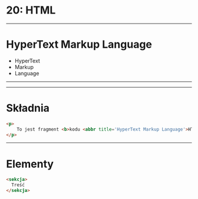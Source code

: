 # 20: HTML

---
# HyperText Markup Language

- HyperText
- Markup
- Language

---


------
# Składnia

```html
<p>
    To jest fragment <b>kodu <abbr title='HyperText Markup Language'>HTML</abbr></b>
</p>
```

---
# Elementy

```html
<sekcja>
  Treść
</sekcja>
```

